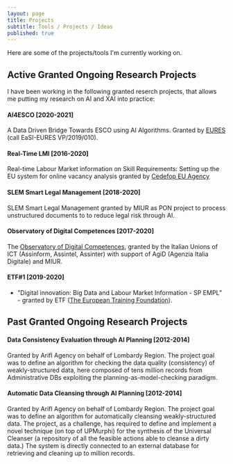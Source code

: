 ```yaml
---
layout: page
title: Projects
subtitle: Tools / Projects / Ideas
published: true
---
```

Here are some of the projects/tools I'm currently working on.

## Active Granted Ongoing Research Projects
I have been working in the following granted reserch projects, that allows me putting my research on AI and XAI into practice:

#### AI4ESCO [2020-2021]
A Data Driven Bridge Towards ESCO using AI Algorithms. Granted by [EURES](https://ec.europa.eu/eures/public/it/homepage) (call EaSI-EURES VP/2019/010).

#### Real-Time LMI [2016-2020]
Real-time Labour Market information on Skill Requirements: Setting up the EU system for online vacancy analysis granted by [Cedefop EU Agency](https://www.cedefop.europa.eu/it/about-cedefop/public-procurement/real-time-labour-market-information-skill-requirements-setting-eu)

#### SLEM Smart Legal Management [2018-2020] 
SLEM Smart Legal Management granted by MIUR as PON project to process unstructured documents to to reduce legal risk through AI.

#### Observatory of Digital Competences [2017-2020]
The [Observatory of Digital Competences](http://competenzedigitali.org/), granted by  the Italian Unions of ICT  (Assinform, Assintel, Assinter) with support of AgiD (Agenzia Italia Digitale) and MIUR. 

#### ETF#1 [2019-2020]
- ”Digital  innovation:   Big  Data  and  Labour  Market  Information  -  SP  EMPL”  -  granted by ETF ([The European  Training  Foundation](https://www.etf.europa.eu/)). 

## Past Granted Ongoing Research Projects

#### Data Consistency Evaluation through AI Planning [2012-2014]
Granted by Arifl Agency on behalf of Lombardy Region. The project goal was to define an algorithm for checking the data quality (consistency) of weakly-structured data, here composed of tens million records from Administrative DBs exploiting the planning-as-model-checking paradigm.

#### Automatic Data Cleansing through AI Planning [2012-2014]
Granted by Arifl Agency on behalf of Lombardy Region. The project goal was to define an algorithm for automatically cleansing weakly-structured data. The project, as a challenge, has required to define and implement a novel technique (on top of UPMurphi) for the synthesis of the Universal Cleanser (a repository of all the feasible actions able to cleanse a dirty data.) The system is directly connected to an external database for retrieving and cleaning up to million records.
